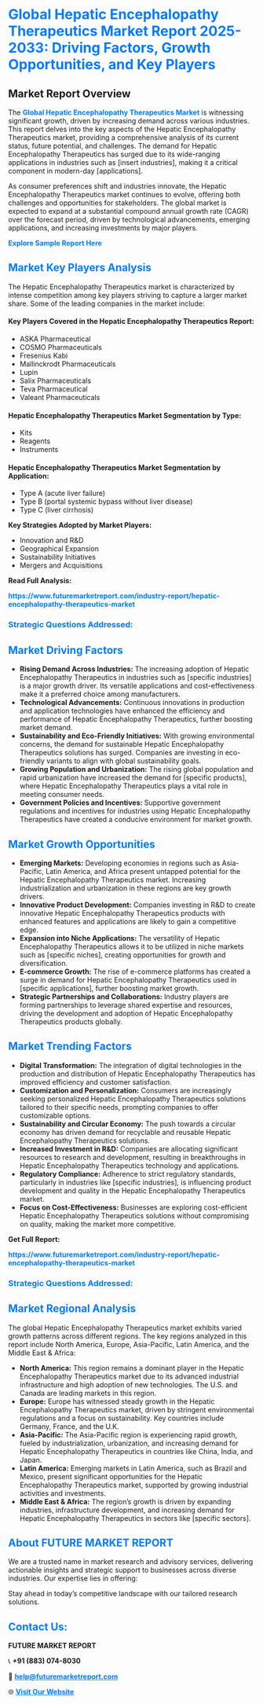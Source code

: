 <h1 style="color: #007BFF;">Global Hepatic Encephalopathy Therapeutics Market Report 2025-2033: Driving Factors, Growth Opportunities, and Key Players</h1>

<section id="overview">
<h2>Market Report Overview</h2>
<p>The <a href="https://www.futuremarketreport.com/industry-report/hepatic-encephalopathy-therapeutics-market" style="color: #007BFF; text-decoration: none;"><strong>Global Hepatic Encephalopathy Therapeutics Market</strong></a> is witnessing significant growth, driven by increasing demand across various industries. This report delves into the key aspects of the Hepatic Encephalopathy Therapeutics market, providing a comprehensive analysis of its current status, future potential, and challenges. The demand for Hepatic Encephalopathy Therapeutics has surged due to its wide-ranging applications in industries such as [insert industries], making it a critical component in modern-day [applications].</p>
<p>As consumer preferences shift and industries innovate, the Hepatic Encephalopathy Therapeutics market continues to evolve, offering both challenges and opportunities for stakeholders. The global market is expected to expand at a substantial compound annual growth rate (CAGR) over the forecast period, driven by technological advancements, emerging applications, and increasing investments by major players.</p>
</section>

<section id="overview">
<p><a href="https://www.futuremarketreport.com/request-sample/reportId=104122" style="color: #007BFF; text-decoration: none;"><strong>Explore Sample Report Here</strong></a></p>
</section>

<section id="key-players">
<h2 style="color: #007BFF;">Market Key Players Analysis</h2>
<p>The Hepatic Encephalopathy Therapeutics market is characterized by intense competition among key players striving to capture a larger market share. Some of the leading companies in the market include:</p>
<h4>Key Players Covered in the Hepatic Encephalopathy Therapeutics Report:</h4>
<ul><li>ASKA Pharmaceutical</li><li>COSMO Pharmaceuticals</li><li>Fresenius Kabi</li><li>Mallinckrodt Pharmaceuticals</li><li>Lupin</li><li>Salix Pharmaceuticals</li><li>Teva Pharmaceutical</li><li>Valeant Pharmaceuticals</li></ul>
<h4>Hepatic Encephalopathy Therapeutics Market Segmentation by Type:</h4>
<ul><li>Kits</li><li>Reagents</li><li>Instruments</li></ul>

<h4>Hepatic Encephalopathy Therapeutics Market Segmentation by Application:</h4>
<ul><li>Type A (acute liver failure)</li><li>Type B (portal systemic bypass without liver disease)</li><li>Type C (liver cirrhosis)</li></ul>
<p><strong>Key Strategies Adopted by Market Players:</strong></p>
<ul>
<li>Innovation and R&D</li>
<li>Geographical Expansion</li>
<li>Sustainability Initiatives</li>
<li>Mergers and Acquisitions</li>
</ul>
</section>

<section>
<p><strong>Read Full Analysis: </strong></p><a href="https://www.futuremarketreport.com/industry-report/hepatic-encephalopathy-therapeutics-market" style="color: #007BFF; text-decoration: none;"><strong>https://www.futuremarketreport.com/industry-report/hepatic-encephalopathy-therapeutics-market</strong></a>
<h3 style="color: #007BFF;">Strategic Questions Addressed:</h3>
</section>

<section id="driving-factors">
<h2 style="color: #007BFF;">Market Driving Factors</h2>
<ul>
<li><strong>Rising Demand Across Industries:</strong> The increasing adoption of Hepatic Encephalopathy Therapeutics in industries such as [specific industries] is a major growth driver. Its versatile applications and cost-effectiveness make it a preferred choice among manufacturers.</li>
<li><strong>Technological Advancements:</strong> Continuous innovations in production and application technologies have enhanced the efficiency and performance of Hepatic Encephalopathy Therapeutics, further boosting market demand.</li>
<li><strong>Sustainability and Eco-Friendly Initiatives:</strong> With growing environmental concerns, the demand for sustainable Hepatic Encephalopathy Therapeutics solutions has surged. Companies are investing in eco-friendly variants to align with global sustainability goals.</li>
<li><strong>Growing Population and Urbanization:</strong> The rising global population and rapid urbanization have increased the demand for [specific products], where Hepatic Encephalopathy Therapeutics plays a vital role in meeting consumer needs.</li>
<li><strong>Government Policies and Incentives:</strong> Supportive government regulations and incentives for industries using Hepatic Encephalopathy Therapeutics have created a conducive environment for market growth.</li>
</ul>
</section>

<section id="growth-opportunities">
<h2 style="color: #007BFF;">Market Growth Opportunities</h2>
<ul>
<li><strong>Emerging Markets:</strong> Developing economies in regions such as Asia-Pacific, Latin America, and Africa present untapped potential for the Hepatic Encephalopathy Therapeutics market. Increasing industrialization and urbanization in these regions are key growth drivers.</li>
<li><strong>Innovative Product Development:</strong> Companies investing in R&D to create innovative Hepatic Encephalopathy Therapeutics products with enhanced features and applications are likely to gain a competitive edge.</li>
<li><strong>Expansion into Niche Applications:</strong> The versatility of Hepatic Encephalopathy Therapeutics allows it to be utilized in niche markets such as [specific niches], creating opportunities for growth and diversification.</li>
<li><strong>E-commerce Growth:</strong> The rise of e-commerce platforms has created a surge in demand for Hepatic Encephalopathy Therapeutics used in [specific applications], further boosting market growth.</li>
<li><strong>Strategic Partnerships and Collaborations:</strong> Industry players are forming partnerships to leverage shared expertise and resources, driving the development and adoption of Hepatic Encephalopathy Therapeutics products globally.</li>
</ul>
</section>

<section id="trending-factors">
<h2 style="color: #007BFF;">Market Trending Factors</h2>
<ul>
<li><strong>Digital Transformation:</strong> The integration of digital technologies in the production and distribution of Hepatic Encephalopathy Therapeutics has improved efficiency and customer satisfaction.</li>
<li><strong>Customization and Personalization:</strong> Consumers are increasingly seeking personalized Hepatic Encephalopathy Therapeutics solutions tailored to their specific needs, prompting companies to offer customizable options.</li>
<li><strong>Sustainability and Circular Economy:</strong> The push towards a circular economy has driven demand for recyclable and reusable Hepatic Encephalopathy Therapeutics solutions.</li>
<li><strong>Increased Investment in R&D:</strong> Companies are allocating significant resources to research and development, resulting in breakthroughs in Hepatic Encephalopathy Therapeutics technology and applications.</li>
<li><strong>Regulatory Compliance:</strong> Adherence to strict regulatory standards, particularly in industries like [specific industries], is influencing product development and quality in the Hepatic Encephalopathy Therapeutics market.</li>
<li><strong>Focus on Cost-Effectiveness:</strong> Businesses are exploring cost-efficient Hepatic Encephalopathy Therapeutics solutions without compromising on quality, making the market more competitive.</li>
</ul>
</section>

<section>
<p><strong>Get Full Report: </strong></p><a href="https://www.futuremarketreport.com/industry-report/hepatic-encephalopathy-therapeutics-market" style="color: #007BFF; text-decoration: none;"><strong>https://www.futuremarketreport.com/industry-report/hepatic-encephalopathy-therapeutics-market</strong></a>
<h3 style="color: #007BFF;">Strategic Questions Addressed:</h3>
</section>


<section id="regional-analysis">
<h2 style="color: #007BFF;">Market Regional Analysis</h2>
<p>The global Hepatic Encephalopathy Therapeutics market exhibits varied growth patterns across different regions. The key regions analyzed in this report include North America, Europe, Asia-Pacific, Latin America, and the Middle East & Africa:</p>
<ul>
<li><strong>North America:</strong> This region remains a dominant player in the Hepatic Encephalopathy Therapeutics market due to its advanced industrial infrastructure and high adoption of new technologies. The U.S. and Canada are leading markets in this region.</li>
<li><strong>Europe:</strong> Europe has witnessed steady growth in the Hepatic Encephalopathy Therapeutics market, driven by stringent environmental regulations and a focus on sustainability. Key countries include Germany, France, and the U.K.</li>
<li><strong>Asia-Pacific:</strong> The Asia-Pacific region is experiencing rapid growth, fueled by industrialization, urbanization, and increasing demand for Hepatic Encephalopathy Therapeutics in countries like China, India, and Japan.</li>
<li><strong>Latin America:</strong> Emerging markets in Latin America, such as Brazil and Mexico, present significant opportunities for the Hepatic Encephalopathy Therapeutics market, supported by growing industrial activities and investments.</li>
<li><strong>Middle East & Africa:</strong> The region’s growth is driven by expanding industries, infrastructure development, and increasing demand for Hepatic Encephalopathy Therapeutics in sectors like [specific sectors].</li>
</ul>
</section>

<footer>
<h2 style="color: #007BFF;">About FUTURE MARKET REPORT</h2>
<p>We are a trusted name in market research and advisory services, delivering actionable insights and strategic support to businesses across diverse industries. Our expertise lies in offering:</p>

<p>Stay ahead in today’s competitive landscape with our tailored research solutions.</p>

<h2 style="color: #007BFF;">Contact Us:</h2>
<p><strong>FUTURE MARKET REPORT</strong></p>
<p>📞 <strong>+91 (883) 074-8030</strong></p>
<p>📧 <strong><a href="mailto:help@futuremarketreport.com" style="color: #007BFF;">help@futuremarketreport.com</a></strong></p>
<p>🌐 <strong><a href="https://www.futuremarketreport.com/" style="color: #007BFF;">Visit Our Website</a></strong></p>
</footer>
